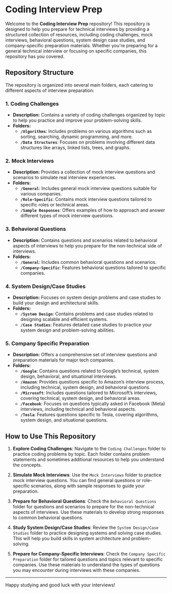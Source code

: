 # Coding Interview Prep

Welcome to the **Coding Interview Prep** repository! This repository is designed to help you prepare for technical interviews by providing a structured collection of resources, including coding challenges, mock interviews, behavioral questions, system design case studies, and company-specific preparation materials. Whether you're preparing for a general technical interview or focusing on specific companies, this repository has you covered.

## Repository Structure

The repository is organized into several main folders, each catering to different aspects of interview preparation:

### 1. **Coding Challenges**
   - **Description:** Contains a variety of coding challenges organized by topic to help you practice and improve your problem-solving skills.
   - **Folders:**
     - **`/Algorithms`**: Includes problems on various algorithms such as sorting, searching, dynamic programming, and more.
     - **`/Data Structures`**: Focuses on problems involving different data structures like arrays, linked lists, trees, and graphs.

### 2. **Mock Interviews**
   - **Description:** Provides a collection of mock interview questions and scenarios to simulate real interview experiences.
   - **Folders:**
     - **`/General`**: Includes general mock interview questions suitable for various companies.
     - **`/Role-Specific`**: Contains mock interview questions tailored to specific roles or technical areas.
     - **`/Sample Responses`**: Offers examples of how to approach and answer different types of mock interview questions.

### 3. **Behavioral Questions**
   - **Description:** Contains questions and scenarios related to behavioral aspects of interviews to help you prepare for the non-technical side of interviews.
   - **Folders:**
     - **`/General`**: Includes common behavioral questions and scenarios.
     - **`/Company-Specific`**: Features behavioral questions tailored to specific companies.

### 4. **System Design/Case Studies**
   - **Description:** Focuses on system design problems and case studies to build your design and architectural skills.
   - **Folders:**
     - **`/System Design`**: Contains problems and case studies related to designing scalable and efficient systems.
     - **`/Case Studies`**: Features detailed case studies to practice your system design and problem-solving abilities.

### 5. **Company Specific Preparation**
   - **Description:** Offers a comprehensive set of interview questions and preparation materials for major tech companies.
   - **Folders:**
     - **`/Google`**: Contains questions related to Google’s technical, system design, behavioral, and situational interviews.
     - **`/Amazon`**: Provides questions specific to Amazon’s interview process, including technical, system design, and behavioral questions.
     - **`/Microsoft`**: Includes questions tailored to Microsoft’s interviews, covering technical, system design, and behavioral areas.
     - **`/Facebook`**: Focuses on questions typically asked in Facebook (Meta) interviews, including technical and behavioral aspects.
     - **`/Tesla`**: Features questions specific to Tesla, covering algorithms, system design, and situational questions.

## How to Use This Repository

1. **Explore Coding Challenges**: Navigate to the `Coding Challenges` folder to practice coding problems by topic. Each folder contains problem statements and sometimes additional resources to help you understand the concepts.

2. **Simulate Mock Interviews**: Use the `Mock Interviews` folder to practice mock interview questions. You can find general questions or role-specific scenarios, along with sample responses to guide your preparation.

3. **Prepare for Behavioral Questions**: Check the `Behavioral Questions` folder for questions and scenarios to prepare for the non-technical aspects of interviews. Use these materials to develop strong responses to common behavioral questions.

4. **Study System Design/Case Studies**: Review the `System Design/Case Studies` folder to practice designing systems and solving case studies. This will help you build skills in system architecture and problem-solving.

5. **Prepare for Company-Specific Interviews**: Check the `Company Specific Preparation` folder for tailored questions and topics relevant to specific companies. Use these materials to understand the types of questions you may encounter during interviews with these companies.

---

Happy studying and good luck with your interviews!
